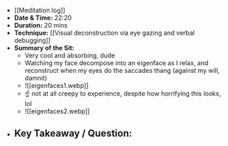 - [[Meditation log]]
- **Date & Time:** 22:20
- **Duration:** 20 mins
- **Technique:** [[Visual deconstruction via eye gazing and verbal debugging]]
- **Summary of the Sit:** 
    - Very cool and absorbing, dude
    - Watching my face decompose into an eigenface as I relax, and reconstruct when my eyes do the saccades thang (against my will, damnit)
	- ![[eigenfaces1.webp]]
    - ☝️ not at all creepy to experience, despite how horrifying this looks, lol
	- ![[eigenfaces2.webp]]
- **Key Takeaway / Question:** 
    - 
